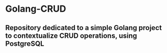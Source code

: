 # Golang-CRUD
Repository dedicated to a simple Golang project to contextualize CRUD operations, using PostgreSQL
---------------------------------------------------------------------------------------------------


